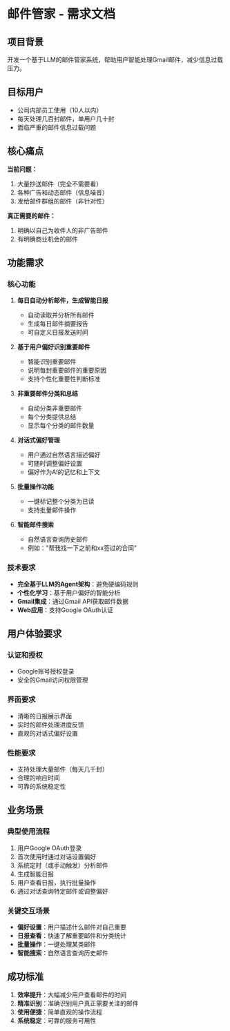 # 邮件管家 - 需求文档

## 项目背景

开发一个基于LLM的邮件管家系统，帮助用户智能处理Gmail邮件，减少信息过载压力。

## 目标用户

- 公司内部员工使用（10人以内）
- 每天处理几百封邮件，单用户几十封
- 面临严重的邮件信息过载问题

## 核心痛点

**当前问题：**
1. 大量抄送邮件（完全不需要看）
2. 各种广告和动态邮件（信息噪音）
3. 发给邮件群组的邮件（非针对性）

**真正需要的邮件：**
1. 明确以自己为收件人的非广告邮件
2. 有明确商业机会的邮件

## 功能需求

### 核心功能
1. **每日自动分析邮件，生成智能日报**
   - 自动读取并分析所有邮件
   - 生成每日邮件摘要报告
   - 可自定义日报发送时间

2. **基于用户偏好识别重要邮件**
   - 智能识别重要邮件
   - 说明每封重要邮件的重要原因
   - 支持个性化重要性判断标准

3. **非重要邮件分类和总结**
   - 自动分类非重要邮件
   - 每个分类提供总结
   - 显示每个分类的邮件数量

4. **对话式偏好管理**
   - 用户通过自然语言描述偏好
   - 可随时调整偏好设置
   - 偏好作为AI的记忆和上下文

5. **批量操作功能**
   - 一键标记整个分类为已读
   - 支持批量邮件操作

6. **智能邮件搜索**
   - 自然语言查询历史邮件
   - 例如："帮我找一下之前和xx签过的合同"

### 技术要求
- **完全基于LLM的Agent架构**：避免硬编码规则
- **个性化学习**：基于用户偏好的智能分析
- **Gmail集成**：通过Gmail API获取邮件数据
- **Web应用**：支持Google OAuth认证

## 用户体验要求

### 认证和授权
- Google账号授权登录
- 安全的Gmail访问权限管理

### 界面要求
- 清晰的日报展示界面
- 实时的邮件处理进度反馈
- 直观的对话式偏好设置

### 性能要求
- 支持处理大量邮件（每天几千封）
- 合理的响应时间
- 可靠的系统稳定性

## 业务场景

### 典型使用流程
1. 用户Google OAuth登录
2. 首次使用时通过对话设置偏好
3. 系统定时（或手动触发）分析邮件
4. 生成智能日报
5. 用户查看日报，执行批量操作
6. 通过对话查询特定邮件或调整偏好

### 关键交互场景
- **偏好设置**：用户描述什么邮件对自己重要
- **日报查看**：快速了解重要邮件和分类统计
- **批量操作**：一键处理某类邮件
- **智能搜索**：自然语言查询历史邮件

## 成功标准

1. **效率提升**：大幅减少用户查看邮件的时间
2. **精准识别**：准确识别用户真正需要关注的邮件
3. **使用便捷**：简单直观的操作流程
4. **系统稳定**：可靠的服务可用性